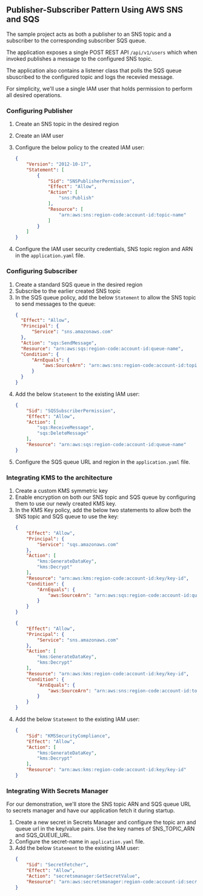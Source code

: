 ## Publisher-Subscriber Pattern Using AWS SNS and SQS

The sample project acts as both a publisher to an SNS topic and a subscriber to the corresponding subscriber SQS queue.

The application exposes a single POST REST API `/api/v1/users` which when invoked publishes a message to the configured SNS topic.

The application also contains a listener class that polls the SQS queue sbuscribed to the configured topic and logs the recevied message.

For simplicity, we'll use a single IAM user that holds permission to perform all desired operations.

### Configuring Publisher
1. Create an SNS topic in the desired region
2. Create an IAM user
3. Configure the below policy to the created IAM user:

    ```json
    {
        "Version": "2012-10-17",
        "Statement": [
            {
                "Sid": "SNSPublisherPermission",
                "Effect": "Allow",
                "Action": [
                    "sns:Publish"
                ],
                "Resource": [
                    "arn:aws:sns:region-code:account-id:topic-name"
                ]
            }
        ]
    }
    ```
4. Configure the IAM user security credentials, SNS topic region and ARN in the `application.yaml` file.

### Configuring Subscriber
1. Create a standard SQS queue in the desired region
2. Subscribe to the earlier created SNS topic
3. In the SQS queue policy, add the below `Statement` to allow the SNS topic to send messages to the queue:
    ```json
   {
      "Effect": "Allow",
      "Principal": {
          "Service": "sns.amazonaws.com"
      },
      "Action": "sqs:SendMessage",
      "Resource": "arn:aws:sqs:region-code:account-id:queue-name",
      "Condition": {
          "ArnEquals": {
              "aws:SourceArn": "arn:aws:sns:region-code:account-id:topic-name"
          }
      }
    }
    ```
4. Add the below `Statement` to the existing IAM user:
    ```json
    {
        "Sid": "SQSSubscriberPermission",
        "Effect": "Allow",
        "Action": [
            "sqs:ReceiveMessage",
            "sqs:DeleteMessage"
        ],
        "Resource": "arn:aws:sqs:region-code:account-id:queue-name"
    }
    ```
5. Configure the SQS queue URL and region in the `application.yaml` file.

### Integrating KMS to the architecture
1. Create a custom KMS symmetric key
2. Enable encryption on both our SNS topic and SQS queue by configuring them to use our newly created KMS key.
3. In the KMS Key policy, add the below two statements to allow both the SNS topic and SQS queue to use the key:
    ```json
    {
        "Effect": "Allow",
        "Principal": {
            "Service": "sqs.amazonaws.com"
        },
        "Action": [
            "kms:GenerateDataKey",
            "kms:Decrypt"
        ],
        "Resource": "arn:aws:kms:region-code:account-id:key/key-id",
        "Condition": {
            "ArnEquals": {
                "aws:SourceArn": "arn:aws:sqs:region-code:account-id:queue-name"
            }
        }
    }
    ```
    ```json
    {
        "Effect": "Allow",
        "Principal": {
            "Service": "sns.amazonaws.com"
        },
        "Action": [
            "kms:GenerateDataKey",
            "kms:Decrypt"
        ],
        "Resource": "arn:aws:kms:region-code:account-id:key/key-id",
        "Condition": {
            "ArnEquals": {
                "aws:SourceArn": "arn:aws:sns:region-code:account-id:topic-name"
            }
        }
    }
    ```
4. Add the below `Statement` to the existing IAM user:
    ```json
    {
        "Sid": "KMSSecurityCompliance",
        "Effect": "Allow",
        "Action": [
            "kms:GenerateDataKey",
            "kms:Decrypt"
        ],
        "Resource": "arn:aws:kms:region-code:account-id:key/key-id"
    }
    ```
   
### Integrating With Secrets Manager

For our demonstration, we'll store the SNS topic ARN and SQS queue URL to secrets manager and have our application fetch it during startup.

1. Create a new secret in Secrets Manager and configure the topic arn and queue url in the key/value pairs. Use the key names of SNS_TOPIC_ARN and SQS_QUEUE_URL.
2. Configure the secret-name in `application.yaml` file.
3. Add the below `Statement` to the existing IAM user:
    ```json
    {
        "Sid": "SecretFetcher",
        "Effect": "Allow",
        "Action": "secretsmanager:GetSecretValue",
        "Resource": "arn:aws:secretsmanager:region-code:account-id:secret:secret-name"
    }
    ```